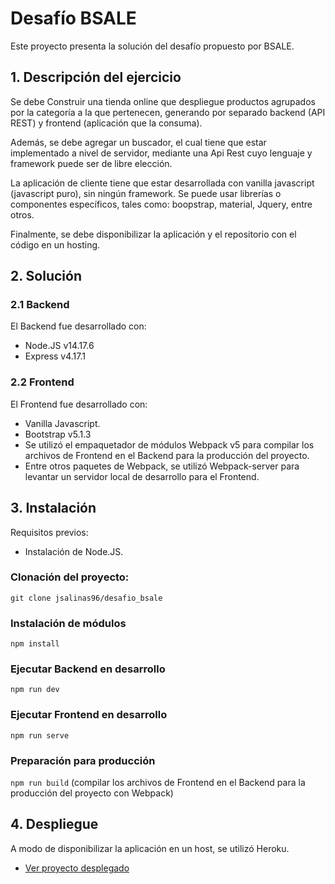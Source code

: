 # Desafío BSALE
Este proyecto presenta la solución del desafío propuesto por BSALE.

## 1. Descripción del ejercicio
Se debe Construir una tienda online que despliegue productos agrupados por la categoría a la que pertenecen, generando por separado backend (API REST) y frontend
(aplicación que la consuma).

Además, se debe agregar un buscador, el cual tiene que estar implementado a nivel de servidor, mediante una Api Rest cuyo lenguaje y framework puede ser de libre 
elección.

La aplicación de cliente tiene que estar desarrollada con vanilla javascript (javascript puro), sin ningún framework. Se puede usar librerías o componentes específicos, tales como: boopstrap, material, Jquery, entre otros.

Finalmente, se debe disponibilizar la aplicación y el repositorio con el código en un hosting.

## 2. Solución

### 2.1 Backend
El Backend fue desarrollado con:
- Node.JS v14.17.6
- Express v4.17.1

### 2.2 Frontend
El Frontend fue desarrollado con:
- Vanilla Javascript.
- Bootstrap v5.1.3
- Se utilizó el empaquetador de módulos Webpack v5 para compilar los archivos de Frontend en el Backend para la producción del proyecto.
- Entre otros paquetes de Webpack, se utilizó Webpack-server para levantar un servidor local de desarrollo para el Frontend.

## 3. Instalación
Requisitos previos:
- Instalación de Node.JS.

### Clonación del proyecto:
`git clone jsalinas96/desafio_bsale`

### Instalación de módulos
`npm install`

### Ejecutar Backend en desarrollo
`npm run dev`

### Ejecutar Frontend en desarrollo
`npm run serve`

### Preparación para producción
`npm run build`
(compilar los archivos de Frontend en el Backend para la producción del proyecto con Webpack)

## 4. Despliegue
A modo de disponibilizar la aplicación en un host, se utilizó Heroku.
- [Ver proyecto desplegado](https://www.google.cl)
